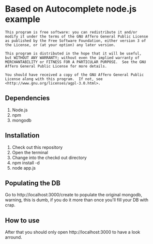 # Based on Autocomplete node.js example

    This program is free software: you can redistribute it and/or
    modify it under the terms of the GNU Affero General Public License
    as published by the Free Software Foundation, either version 3 of
    the License, or (at your option) any later version.

    This program is distributed in the hope that it will be useful,
    but WITHOUT ANY WARRANTY; without even the implied warranty of
    MERCHANTABILITY or FITNESS FOR A PARTICULAR PURPOSE.  See the GNU
    Affero General Public License for more details.

    You should have received a copy of the GNU Affero General Public
    License along with this program.  If not, see
    <http://www.gnu.org/licenses/agpl-3.0.html>.


## Dependencies

1. Node.js
2. npm
3. mongodb

## Installation

1. Check out this repository
2. Open the terminal
3. Change into the checkd out directory
4. npm install -d
5. node app.js

## Populating the DB

Go to http://localhost:3000/create
to populate the original mongodb,
warning, this is dumb, if you do it more than once you'll fill your DB with crap.

## How to use

After that you should only open http://localhost:3000 to have a look arround.

